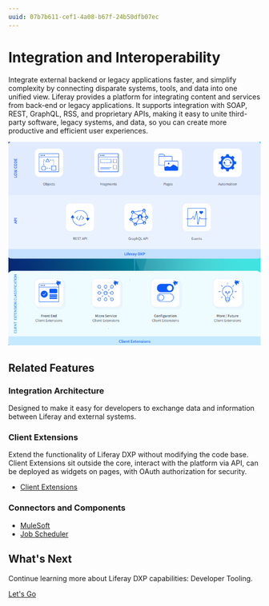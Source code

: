 ```yaml
---
uuid: 07b7b611-cef1-4a08-b67f-24b50dfb07ec
---
```


# Integration and Interoperability

Integrate external backend or legacy applications faster, and simplify complexity by connecting disparate systems, tools, and data into one unified view. Liferay provides a platform for integrating content and services from back-end or legacy applications. It supports integration with SOAP, REST, GraphQL, RSS, and proprietary APIs, making it easy to unite third-party software, legacy systems,
and data, so you can create more productive and efficient user experiences.

![Liferay's low code and API features are a part of Liferay DXP, while Client Extensions can exist outside of the DXP environment.](./integration-and-interoperability/images/01.png)

## Related Features

### Integration Architecture

Designed to make it easy for developers to exchange data and information between Liferay and external systems.

### Client Extensions

Extend the functionality of Liferay DXP without modifying the code base. Client Extensions sit outside the core, interact with the platform via API, can be deployed as widgets on pages, with OAuth authorization for security.

* [Client Extensions](https://learn.liferay.com/w/dxp/building-applications/client-extensions)

### Connectors and Components

* [MuleSoft](https://learn.liferay.com/w/commerce/add-ons-and-connectors/mulesoft)
* [Job Scheduler](https://learn.liferay.com/w/dxp/building-applications/core-frameworks/job-scheduler-framework)

## What's Next

Continue learning more about Liferay DXP capabilities: Developer Tooling.

[Let's Go](./developer-tooling.md)
